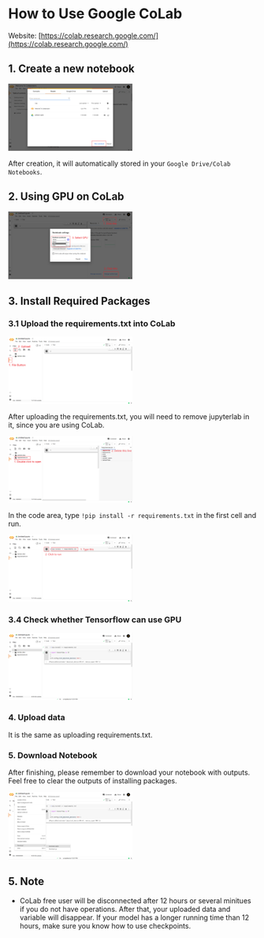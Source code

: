 # How to Use Google CoLab

Website: [https://colab.research.google.com/](https://colab.research.google.com/)

## 1. Create a new notebook

<img src="imgs/create.png" alt="Create" width="50%" />

After creation, it will automatically stored in your `Google Drive/Colab Notebooks`.

## 2. Using GPU on CoLab

<img src="imgs/gpu.png" alt="Create" width="50%" />

## 3. Install Required Packages

### 3.1 Upload the requirements.txt into CoLab

<img src="imgs/require1.png" alt="Requirement" width="50%" />

After uploading the requirements.txt, you will need to remove jupyterlab in it, since you are using CoLab.

<img src="imgs/require2.png" alt="Requirement" width="50%" />

In the code area, type `!pip install -r requirements.txt` in the first cell and run.

<img src="imgs/require3.png" alt="Requirement" width="50%" />

### 3.4 Check whether Tensorflow can use GPU

<img src="imgs/require4.png" alt="Requirement" width="50%" />

### 4. Upload data

It is the same as uploading requirements.txt.

### 5. Download Notebook

After finishing, please remember to download your notebook with outputs. Feel free to clear the outputs of installing packages.

<img src="imgs/download.png" alt="Requirement" width="50%" />

## 5. Note

- CoLab free user will be disconnected after 12 hours or several minitues if you do not have operations. After that, your uploaded data and variable will disappear. If your model has a longer running time than 12 hours, make sure you know how to use checkpoints.